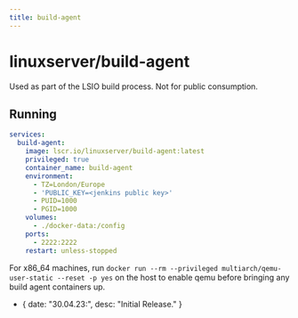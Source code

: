 ```yaml
---
title: build-agent
---
```

<!-- DO NOT EDIT THIS FILE MANUALLY  -->
<!-- Please read the https://github.com/linuxserver/docker-build-agent/blob/main/.github/CONTRIBUTING.md -->

# linuxserver/build-agent

Used as part of the LSIO build process. Not for public consumption.

## Running

```yml
services:
  build-agent:
    image: lscr.io/linuxserver/build-agent:latest
    privileged: true
    container_name: build-agent
    environment:
      - TZ=London/Europe
      - 'PUBLIC_KEY=<jenkins public key>'
      - PUID=1000
      - PGID=1000
    volumes:
      - ./docker-data:/config
    ports:
      - 2222:2222
    restart: unless-stopped
```

For x86_64 machines, run `docker run --rm --privileged multiarch/qemu-user-static --reset -p yes` on the host to enable qemu before bringing any build agent containers up.

- { date: "30.04.23:", desc: "Initial Release." }
